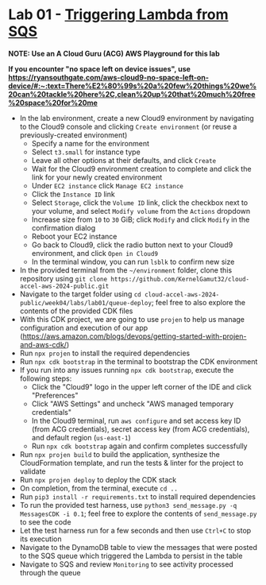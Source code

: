 # Lab 01 - [Triggering Lambda from SQS](https://learn.acloud.guru/handson/c11ca4ba-f942-4a5b-9c75-ad3ff8134a97)

**NOTE: Use an A Cloud Guru (ACG) AWS Playground for this lab**

**If you encounter "no space left on device issues", use https://ryansouthgate.com/aws-cloud9-no-space-left-on-device/#:~:text=There%E2%80%99s%20a%20few%20things%20we%20can%20tackle%20here%2C,clean%20up%20that%20much%20free%20space%20for%20me**

* In the lab environment, create a new Cloud9 environment by navigating to the Cloud9 console and clicking `Create environment` (or reuse a previously-created environment)
    - Specify a name for the environment
    - Select `t3.small` for instance type
    - Leave all other options at their defaults, and click `Create`
    - Wait for the Cloud9 environment creation to complete and click the link for your newly created environment
    - Under `EC2 instance` click `Manage EC2 instance`
    - Click the `Instance ID` link
    - Select `Storage`, click the `Volume ID` link, click the checkbox next to your volume, and select `Modify volume` from the `Actions` dropdown
    - Increase size from `10` to `30` GiB; click `Modify` and click `Modify` in the confirmation dialog
    - Reboot your EC2 instance
    - Go back to Cloud9, click the radio button next to your Cloud9 environment, and click `Open in Cloud9`
    - In the terminal window, you can run `lsblk` to confirm new size
* In the provided terminal from the `~/environment` folder, clone this repository using `git clone https://github.com/KernelGamut32/cloud-accel-aws-2024-public.git`
* Navigate to the target folder using `cd cloud-accel-aws-2024-public/week04/labs/lab01/queue-deploy`; feel free to also explore the contents of the provided CDK files
* With this CDK project, we are going to use `projen` to help us manage configuration and execution of our app (https://aws.amazon.com/blogs/devops/getting-started-with-projen-and-aws-cdk/)
* Run `npx projen` to install the required dependencies
* Run `npx cdk bootstrap` in the terminal to bootstrap the CDK environment
* If you run into any issues running `npx cdk bootstrap`, execute the following steps:
    * Click the "Cloud9" logo in the upper left corner of the IDE and click "Preferences"
    * Click "AWS Settings" and uncheck "AWS managed temporary credentials"
    * In the Cloud9 terminal, run `aws configure` and set access key ID (from ACG credentials), secret access key (from ACG credentials), and default region (`us-east-1`)
    * Run `npx cdk bootstrap` again and confirm completes successfully
* Run `npx projen build` to build the application, synthesize the CloudFormation template, and run the tests & linter for the project to validate
* Run `npx projen deploy` to deploy the CDK stack
* On completion, from the terminal, execute `cd ..`
* Run `pip3 install -r requirements.txt` to install required dependencies
* To run the provided test harness, use `python3 send_message.py -q MessagesCDK -i 0.1`; feel free to explore the contents of `send_message.py` to see the code
* Let the test harness run for a few seconds and then use `Ctrl+C` to stop its execution
* Navigate to the DynamoDB table to view the messages that were posted to the SQS queue which triggered the Lambda to persist in the table
* Navigate to SQS and review `Monitoring` to see activity processed through the queue
